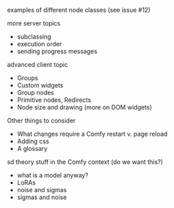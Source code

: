 
examples of different node classes (see issue #12)

more server topics
- subclassing 
- execution order
- sending progress messages

advanced client topic
- Groups
- Custom widgets 
- Group nodes 
- Primitive nodes, Redirects
- Node size and drawing (more on DOM widgets)

Other things to consider
- What changes require a Comfy restart v. page reload
- Adding css 
- A glossary

sd theory stuff in the Comfy context (do we want this?)
- what is a model anyway?
- LoRAs
- noise and sigmas
- sigmas and noise